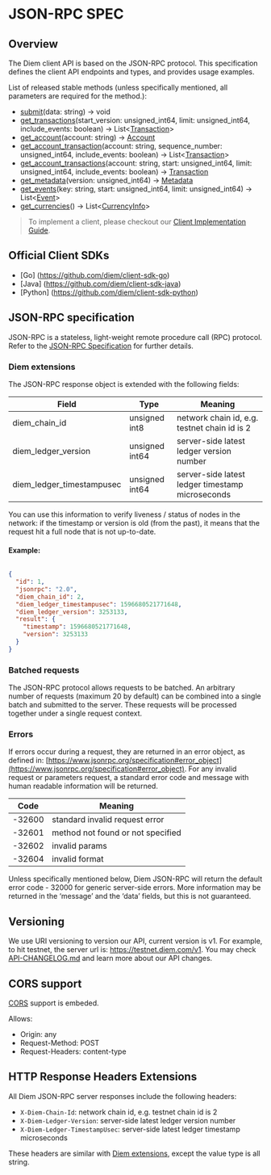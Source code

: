 # JSON-RPC SPEC

## Overview

The Diem client API is based on the JSON-RPC protocol. This specification defines the client API endpoints and types, and provides usage examples.

List of released stable methods (unless specifically mentioned, all parameters are required for the method.):

* [submit](docs/method_submit.md)(data: string) -> void
* [get_transactions](docs/method_get_transactions.md)(start_version: unsigned_int64, limit: unsigned_int64, include_events: boolean) -> List<[Transaction](docs/type_transaction.md)>
* [get_account](docs/method_get_account.md)(account: string) -> [Account](docs/type_account.md)
* [get_account_transaction](docs/method_get_account_transaction.md)(account: string, sequence_number: unsigned_int64, include_events: boolean) -> List<[Transaction](docs/type_transaction.md)>
* [get_account_transactions](docs/method_get_account_transactions.md)(account: string, start: unsigned_int64, limit: unsigned_int64, include_events: boolean) -> [Transaction](docs/type_transaction.md)
* [get_metadata](docs/method_get_metadata.md)(version: unsigned_int64) -> [Metadata](docs/type_metadata.md)
* [get_events](docs/method_get_events.md)(key: string, start: unsigned_int64, limit: unsigned_int64) -> List<[Event](docs/type_event.md)>
* [get_currencies](docs/method_get_currencies.md)() -> List<[CurrencyInfo](docs/type_currency_info.md)>


> To implement a client, please checkout our [Client Implementation Guide](docs/client_implementation_guide.md).

## Official Client SDKs

* [Go] (https://github.com/diem/client-sdk-go)
* [Java] (https://github.com/diem/client-sdk-java)
* [Python] (https://github.com/diem/client-sdk-python)


## JSON-RPC specification

JSON-RPC is a stateless, light-weight remote procedure call (RPC) protocol. Refer to the [JSON-RPC Specification](https://www.jsonrpc.org/specification) for further details.

### Diem extensions

The JSON-RPC response object is extended with the following fields:

| Field                      | Type           | Meaning                                      |
|----------------------------|----------------|----------------------------------------------|
| diem_chain_id             | unsigned int8  | network chain id, e.g. testnet chain id is 2 |
| diem_ledger_version       | unsigned int64 | server-side latest ledger version number     |
| diem_ledger_timestampusec | unsigned int64 | server-side latest ledger timestamp microseconds |

You can use this information to verify liveness / status of nodes in the network: if the timestamp or version is old (from the past), it means that the request hit a full node that is not up-to-date.


#### Example:

``` json

{
  "id": 1,
  "jsonrpc": "2.0",
  "diem_chain_id": 2,
  "diem_ledger_timestampusec": 1596680521771648,
  "diem_ledger_version": 3253133,
  "result": {
    "timestamp": 1596680521771648,
    "version": 3253133
  }
}

```

### Batched requests

The JSON-RPC protocol allows requests to be batched. An arbitrary number of requests (maximum 20 by default) can be combined into a single batch and submitted to the server. These requests will be processed together under a single request context.


### Errors

If errors occur during a request, they are returned in an error object, as defined in: [https://www.jsonrpc.org/specification#error_object](https://www.jsonrpc.org/specification#error_object).
For any invalid request or parameters request, a standard error code and message with human readable information will be returned.

| Code   | Meaning                                 |
|--------|-----------------------------------------|
| -32600 | standard invalid request error          |
| -32601 | method not found or not specified       |
| -32602 | invalid params                          |
| -32604 | invalid format                          |

Unless specifically mentioned below, Diem JSON-RPC will return the default error code - 32000 for generic server-side errors. More information may be returned in the ‘message’ and the ‘data’ fields, but this is not guaranteed.

## Versioning

We use URI versioning to version our API, current version is v1.
For example, to hit testnet, the server url is: https://testnet.diem.com/v1.
You may check [API-CHANGELOG.md](API-CHANGELOG.md) and learn more about our API changes.

## CORS support

[CORS](https://en.wikipedia.org/wiki/Cross-origin_resource_sharing) support is embeded.

Allows:
* Origin: any
* Request-Method: POST
* Request-Headers: content-type

## HTTP Response Headers Extensions

All Diem JSON-RPC server responses include the following headers:

* `X-Diem-Chain-Id`: network chain id, e.g. testnet chain id is 2
* `X-Diem-Ledger-Version`: server-side latest ledger version number
* `X-Diem-Ledger-TimestampUsec`: server-side latest ledger timestamp microseconds

These headers are similar with [Diem extensions](#diem-extensions), except the value type is all string.
